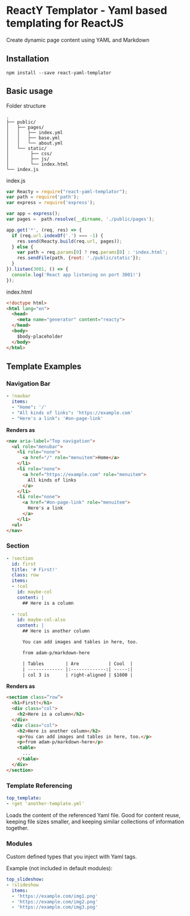 # ReactY Templator - Yaml based templating for ReactJS

Create dynamic page content using YAML and Markdown

## Installation

```
npm install --save react-yaml-templator
```

## Basic usage

Folder structure

```
.
├── public/
│   ├── pages/
│   │   ├── index.yml
│   │   ├── base.yml
│   │   └── about.yml
│   └── static/
│        ├── css/
│        ├── js/
│        └── index.html
└── index.js
```

index.js

```js
var Reacty = require("react-yaml-templator");
var path = require('path');
var express = require('express');

var app = express();
var pages =  path.resolve(__dirname, './public/pages');

app.get('*', (req, res) => {
  if (req.url.indexOf('.') === -1) {
    res.send(Reacty.build(req.url, pages));
  } else {
    var path = req.params[0] ? req.params[0] : 'index.html';
    res.sendFile(path, {root: './public/static'});
  }
}).listen(3001, () => {
  console.log('React app listening on port 3001!')
});
```

index.html

```html
<!doctype html>
<html lang="en">
  <head>
    <meta name="generator" content="reacty">
  </head>
  <body>
    $body-placeholder
  </body>
</html>
```

## Template Examples

### Navigation Bar

```yaml
- !navbar
  items:
  - "Home": '/'
  - "All kinds of links": 'https://example.com'
  - "Here's a link": '#on-page-link'
```

**Renders as**

```html
<nav aria-label="Top navigation">
  <ul role="menubar">
    <li role="none">
      <a href="/" role="menuitem">Home</a>
    </li>
    <li role="none">
      <a href="https://example.com" role="menuitem">
        All kinds of links
      </a>
    </li>
    <li role="none">
      <a href="#on-page-link" role="menuitem">
        Here's a link
      </a>
    </li>
  <ul>
</nav>
```

### Section

```yaml
- !section
  id: first
  title: '# First!'
  class: row
  items:
  - !col
    id: maybe-col
    content: |
      ## Here is a column
      
  - !col
    id: maybe-col-also
    content: |
      ## Here is another column

      You can add images and tables in here, too.

      from adam-p/markdown-here

      | Tables        | Are           | Cool  |
      | ------------- |:-------------:| -----:|
      | col 3 is      | right-aligned | $1600 |
```

**Renders as**

```html
<section class=”row”>
  <h1>First!</h1>
  <div class="col">
    <h2>Here is a column</h2>
  </div>
  <div class="col">
    <h2>Here is another column</h2>
    <p>You can add images and tables in here, too.</p>
    <p>from adam-p/markdown-here</p>
    <table>
      ...
    </table>
  </div>
</section>
```

### Template Referencing

```yaml
top_template:
- !get 'another-template.yml'
```

Loads the content of the referenced Yaml file. Good for content reuse, keeping file sizes smaller, and keeping similar collections of information together.

### Modules

Custom defined types that you inject with Yaml tags.

Example (not included in default modules):

```yaml
top_slideshow:
- !slideshow
  items:
  - 'https://example.com/img1.png'
  - 'https://example.com/img2.png'
  - 'https://example.com/img3.png'
```
